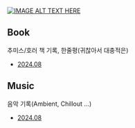 [![IMAGE ALT TEXT HERE](http://img.youtube.com/vi/yH1kp0A_LzQ/0.jpg)](https://www.youtube.com/watch?v=yH1kp0A_LzQ)

## Book
추미스/호러 책 기록, 한줄평(귀찮아서 대충적은)
- [2024.08](Book/2024.08.md)

## Music
음악 기록(Ambient, Chillout ...)
- [2024.08](Music/2024.08.md)
